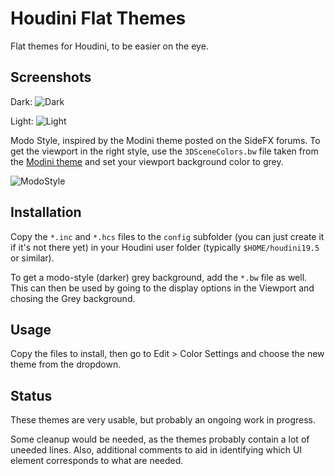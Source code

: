 # Houdini Flat Themes

Flat themes for Houdini, to be easier on the eye.

## Screenshots

Dark:
![Dark](./screenshots/dark.png)

Light:
![Light](./screenshots/light.png)

Modo Style, inspired by the Modini theme posted on the SideFX forums. To get the viewport in the right style, use the `3DSceneColors.bw` file taken from the [Modini theme](https://www.sidefx.com/forum/topic/82081/) and set your viewport background color to grey.

![ModoStyle](./screenshots/modostyle.png)

## Installation

Copy the `*.inc` and `*.hcs` files to the `config` subfolder (you can just create it if it's not there yet) in your Houdini user folder (typically `$HOME/houdini19.5` or similar). 

To get a modo-style (darker) grey background, add the `*.bw` file as well. This can then be used by going to the display options in the Viewport and chosing the Grey background.

## Usage

Copy the files to install, then go to Edit > Color Settings and choose the new theme from the dropdown.

## Status

These themes are very usable, but probably an ongoing work in progress.

Some cleanup would be needed, as the themes probably contain a lot of uneeded lines. Also, additional comments to aid in identifying which UI element corresponds to what are needed.
